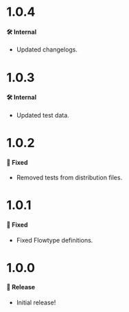 # 1.0.4
#### 🛠 Internal
* Updated changelogs.

# 1.0.3
#### 🛠 Internal
* Updated test data.

# 1.0.2
#### 🐞 Fixed
* Removed tests from distribution files.

# 1.0.1
#### 🐞 Fixed
* Fixed Flowtype definitions.

# 1.0.0
#### 🎉 Release
* Initial release!
